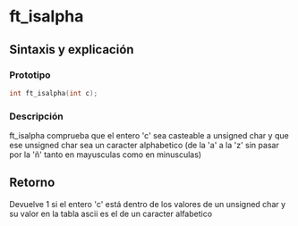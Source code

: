 # ft\_isalpha
## Sintaxis y explicación
### Prototipo
```c
int	ft_isalpha(int c);
```
### Descripción
ft\_isalpha comprueba que el entero 'c' sea casteable a unsigned char y que ese unsigned char sea un caracter alphabetico (de la 'a' a la 'z' sin pasar por la 'ñ' tanto en mayusculas como en minusculas)
## Retorno
Devuelve 1 si el entero 'c' está dentro de los valores de un unsigned char y su valor en la tabla ascii es el de un caracter alfabetico